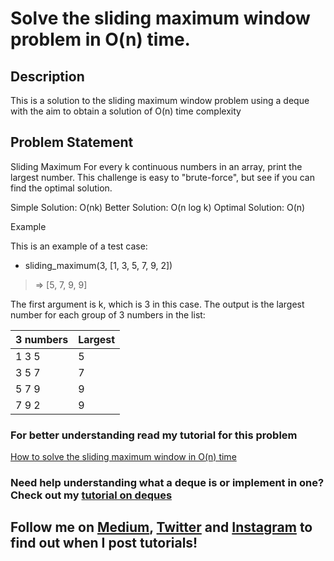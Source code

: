 # Solve the sliding maximum window problem in O(n) time.

## Description
This is a solution to the sliding maximum window problem using a deque with the aim to obtain a solution of O(n) time complexity

## Problem Statement
Sliding Maximum
For every k continuous numbers in an array, print the  largest number. This challenge is easy to "brute-force", but see if you  can find the optimal solution.

Simple Solution: O(nk)
Better Solution: O(n log k)
Optimal Solution: O(n)

Example

This is an example of a test case:

* sliding_maximum(3, [1, 3, 5, 7, 9, 2])
> => [5, 7, 9, 9]

The first argument is k, which is 3 in this case. The output is the largest number for each group of 3 numbers in the list:

| 3 numbers | Largest |
|-----------|---------|
|   1 3 5   |    5    |
|   3 5 7   |    7    | 
|   5 7 9   |    9    | 
|   7 9 2   |    9    | 

### For better understanding read my tutorial for this problem
[How to solve the sliding maximum window in O(n) time](https://medium.com/better-programming/solving-the-sliding-maximum-window-problem-with-o-n-b43ea3dd871f)

### Need help understanding what a deque is or implement in one? Check out my [tutorial on deques](https://medium.com/@oluwadamilareo_/implementing-a-deque-in-ruby-cf6e9bfd9c3c)


## Follow me on [Medium](https://medium.com/@oluwadamilareo_), [Twitter](https://twitter.com/oluwadamilareo_) and [Instagram](https://instagram.com/oluwadamilareolusakin) to find out when I post tutorials! 
